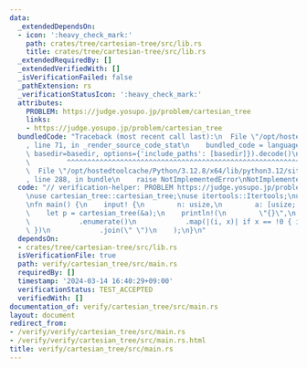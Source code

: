 ```yaml
---
data:
  _extendedDependsOn:
  - icon: ':heavy_check_mark:'
    path: crates/tree/cartesian-tree/src/lib.rs
    title: crates/tree/cartesian-tree/src/lib.rs
  _extendedRequiredBy: []
  _extendedVerifiedWith: []
  _isVerificationFailed: false
  _pathExtension: rs
  _verificationStatusIcon: ':heavy_check_mark:'
  attributes:
    PROBLEM: https://judge.yosupo.jp/problem/cartesian_tree
    links:
    - https://judge.yosupo.jp/problem/cartesian_tree
  bundledCode: "Traceback (most recent call last):\n  File \"/opt/hostedtoolcache/Python/3.12.8/x64/lib/python3.12/site-packages/onlinejudge_verify/documentation/build.py\"\
    , line 71, in _render_source_code_stat\n    bundled_code = language.bundle(stat.path,\
    \ basedir=basedir, options={'include_paths': [basedir]}).decode()\n          \
    \         ^^^^^^^^^^^^^^^^^^^^^^^^^^^^^^^^^^^^^^^^^^^^^^^^^^^^^^^^^^^^^^^^^^^^^^^^^^^^^^^^^\n\
    \  File \"/opt/hostedtoolcache/Python/3.12.8/x64/lib/python3.12/site-packages/onlinejudge_verify/languages/rust.py\"\
    , line 288, in bundle\n    raise NotImplementedError\nNotImplementedError\n"
  code: "// verification-helper: PROBLEM https://judge.yosupo.jp/problem/cartesian_tree\n\
    \nuse cartesian_tree::cartesian_tree;\nuse itertools::Itertools;\nuse proconio::input;\n\
    \nfn main() {\n    input! {\n        n: usize,\n        a: [usize; n],\n    }\n\
    \    let p = cartesian_tree(&a);\n    println!(\n        \"{}\",\n        p.into_iter()\n\
    \            .enumerate()\n            .map(|(i, x)| if x == !0 { i } else { x\
    \ })\n            .join(\" \")\n    );\n}\n"
  dependsOn:
  - crates/tree/cartesian-tree/src/lib.rs
  isVerificationFile: true
  path: verify/cartesian_tree/src/main.rs
  requiredBy: []
  timestamp: '2024-03-14 16:40:29+09:00'
  verificationStatus: TEST_ACCEPTED
  verifiedWith: []
documentation_of: verify/cartesian_tree/src/main.rs
layout: document
redirect_from:
- /verify/verify/cartesian_tree/src/main.rs
- /verify/verify/cartesian_tree/src/main.rs.html
title: verify/cartesian_tree/src/main.rs
---
```

